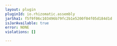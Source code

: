 ```yaml
---
layout: plugin
pluginId: io.rhizomatic.assembly
jarSha1: f5f9f06c103496b79fc2b1e5200f04f05d184d1d
isJarAvailable: true
error: NONE
violations: []

---
```

